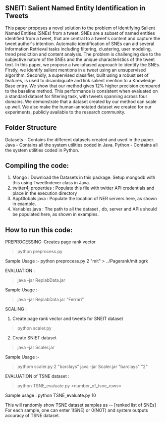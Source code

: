 SNEIT: Salient Named Entity Identification in Tweets
-----------------------------------------------------
This paper proposes a novel solution to the problem of identifying Salient Named Entities (SNEs) from a tweet. SNEs are a subset of named entities identified from a tweet, that are central to a tweet's content and capture the tweet author's intention. Automatic identification of SNEs can aid several Information Retrieval tasks including filtering, clustering, user modeling, trend prediction and content analysis. The problem is challenging due to the  subjective nature of the SNEs and the unique characteristics of the tweet text. In this paper, we propose a two-phased approach to identify the SNEs. Firstly, we identify salient mentions in a tweet using an unsupervised algorithm. Secondly, a supervised classifier, built using a robust set of features, is used to disambiguate and link salient mention to a Knowledge Base
entry. We show that our method gives 12% higher precision compared to the baseline method. This performance is consistent when evaluated on a standard dataset for filtering task, with tweets spanning across four domains. We demonstrate that a dataset created by our method can scale up
well. We also make the human-annotated dataset we created for our experiments, publicly available to the research community.

Folder Structure
-------------------
Datasets - Contains the different datasets created and used in the paper. 
Java - Contains all the system utilities coded in Java.
Python - Contains all the system utilities coded in Python.

Compiling the code:
------------------------
1. Mongo : Download the Datasets in this package. Setup mongodb with this using TweetIndexer class in Java.
2. twitter4j.properties : Populate this file with twitter API credentials and place in the execution directory
3. AppGlobals.java : Populate the location of NER servers here, as shown in example.
4. Variables.java : The path to all the dataset , db, server and APIs should be populated here, as shown in examples.

How to run this code:
-----------------------
PREPROCESSING: Creates page rank vector
> python preprocess.py <page rank node repetition factor> <Cognos topic>

Sample Usage :-
python preprocess.py 2 "mit" > ../Pagerank/mit.pgrk


EVALUATION :
> java -jar ReplabData.jar <replab query>

Sample Usage :-
> java -jar ReplabData.jar "Ferrari"


SCALING :
1. Create page rank vector and tweets for SNEIT dataset
> python scaler.py <page rank node repetition factor> <Cognos topic>
2. Create SNIET dataset
> java -jar Scaler.jar <Cognos Topic> <Sne repetition factor> 

Sample Usage :-
> pythom scaler.py 2 "barclays" 
> java -jar Scaler.jar "barclays" "2"


EVALUATION of TSNE dataset :
>python TSNE_evaluate.py <number_of_tsne_rows>

Sample usage :
python TSNE_evaluate.py 10

This will randomly show TSNE dataset samples as 
<Tweet> -- [ranked list of SNEs]
For each sample, one can enter 1(SNE) or 0(NOT) and system outputs accuracy of TSNE dataset.

